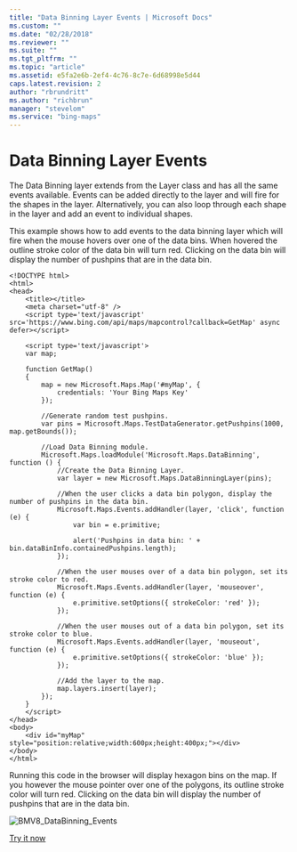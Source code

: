 ```yaml
---
title: "Data Binning Layer Events | Microsoft Docs"
ms.custom: ""
ms.date: "02/28/2018"
ms.reviewer: ""
ms.suite: ""
ms.tgt_pltfrm: ""
ms.topic: "article"
ms.assetid: e5fa2e6b-2ef4-4c76-8c7e-6d68998e5d44
caps.latest.revision: 2
author: "rbrundritt"
ms.author: "richbrun"
manager: "stevelom"
ms.service: "bing-maps"
---
```

# Data Binning Layer Events
The Data Binning layer extends from the Layer class and has all the same events available. Events can be added directly to the layer and will fire for the shapes in the layer. Alternatively, you can also loop through each shape in the layer and add an event to individual shapes.

This example shows how to add events to the data binning layer which will fire when the mouse hovers over one of the data bins. When hovered the outline stroke color of the data bin will turn red. Clicking on the data bin will display the number of pushpins that are in the data bin.

```
<!DOCTYPE html>
<html>
<head>
    <title></title>
    <meta charset="utf-8" />
    <script type='text/javascript' src='https://www.bing.com/api/maps/mapcontrol?callback=GetMap' async defer></script>

    <script type='text/javascript'>
    var map;

    function GetMap()
    {
        map = new Microsoft.Maps.Map('#myMap', {
            credentials: 'Your Bing Maps Key'
        });

        //Generate random test pushpins. 
        var pins = Microsoft.Maps.TestDataGenerator.getPushpins(1000, map.getBounds());

        //Load Data Binning module.
        Microsoft.Maps.loadModule('Microsoft.Maps.DataBinning', function () {
            //Create the Data Binning Layer.
            var layer = new Microsoft.Maps.DataBinningLayer(pins);

            //When the user clicks a data bin polygon, display the number of pushpins in the data bin.
            Microsoft.Maps.Events.addHandler(layer, 'click', function (e) {
                var bin = e.primitive;

                alert('Pushpins in data bin: ' + bin.dataBinInfo.containedPushpins.length);
            });

            //When the user mouses over of a data bin polygon, set its stroke color to red.
            Microsoft.Maps.Events.addHandler(layer, 'mouseover', function (e) {
                e.primitive.setOptions({ strokeColor: 'red' });
            });

            //When the user mouses out of a data bin polygon, set its stroke color to blue.
            Microsoft.Maps.Events.addHandler(layer, 'mouseout', function (e) {
                e.primitive.setOptions({ strokeColor: 'blue' });
            });

            //Add the layer to the map.
            map.layers.insert(layer);
        });
    }
    </script>
</head>
<body>
    <div id="myMap" style="position:relative;width:600px;height:400px;"></div>
</body>
</html>
```

Running this code in the browser will display hexagon bins on the map. If you however the mouse pointer over one of the polygons, its outline stroke color will turn red. Clicking on the data bin will display the number of pushpins that are in the data bin.

![BMV8_DataBinning_Events](..//media/bmv8-databinning-events.png)
 
[Try it now](http://www.bing.com/api/maps/sdk/mapcontrol/isdk#basicBinningWithEvents+JS)
